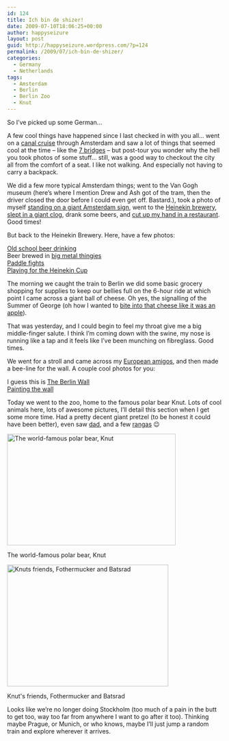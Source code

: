 ```yaml
---
id: 124
title: Ich bin de shizer!
date: 2009-07-10T18:06:25+00:00
author: happyseizure
layout: post
guid: http://happyseizure.wordpress.com/?p=124
permalink: /2009/07/ich-bin-de-shizer/
categories:
  - Germany
  - Netherlands
tags:
  - Amsterdam
  - Berlin
  - Berlin Zoo
  - Knut
---
```

<div class="mceTemp mceIEcenter">
  <div class="mceTemp mceIEcenter" style="text-align:left;">
    So I&#8217;ve picked up some German&#8230;
  </div>
</div>

A few cool things have happened since I last checked in with you all&#8230; went on a [canal cruise](http://img.photobucket.com/albums/v236/mikezero/amsterdamandgermany/IMG_0727.jpg) through Amsterdam and saw a lot of things that seemed cool at the time &#8211; like the [7 bridges](http://img.photobucket.com/albums/v236/mikezero/amsterdamandgermany/IMG_0730.jpg) &#8211; but post-tour you wonder why the hell you took photos of some stuff&#8230; still, was a good way to checkout the city all from the comfort of a seat. I like not walking. And especially not having to carry a backpack.

We did a few more typical Amsterdam things; went to the Van Gogh museum (here&#8217;s where I mention Drew and Ash got of the tram, then the driver closed the door before I could even get off. Bastard.), took a photo of myself [standing on a giant Amsterdam sign](http://img.photobucket.com/albums/v236/mikezero/amsterdamandgermany/IMG_0731.jpg), went to the [Heinekin brewery](http://img.photobucket.com/albums/v236/mikezero/amsterdamandgermany/IMG_0733.jpg), [slept in a giant clog](http://img.photobucket.com/albums/v236/mikezero/amsterdamandgermany/IMG_0751.jpg), drank some beers, and [cut up my hand in a restaurant](http://img.photobucket.com/albums/v236/mikezero/amsterdamandgermany/IMG_0757.jpg). Good times!

But back to the Heinekin Brewery. Here, have a few photos:

[Old school beer drinking](http://img.photobucket.com/albums/v236/mikezero/amsterdamandgermany/IMG_0734.jpg)  
Beer brewed in [big metal thingies](http://img.photobucket.com/albums/v236/mikezero/amsterdamandgermany/IMG_0735.jpg)  
[Paddle fights](http://img.photobucket.com/albums/v236/mikezero/amsterdamandgermany/IMG_0737.jpg)  
[Playing for the Heinekin Cup](http://img.photobucket.com/albums/v236/mikezero/amsterdamandgermany/IMG_0745.jpg)

The morning we caught the train to Berlin we did some basic grocery shopping for supplies to keep our bellies full on the 6-hour ride at which point I came across a giant ball of cheese. Oh yes, the signalling of the Summer of George (oh how I wanted to [bite into that cheese like it was an apple](http://img.photobucket.com/albums/v236/mikezero/amsterdamandgermany/IMG_0759.jpg)).

That was yesterday, and I could begin to feel my throat give me a big middle-finger salute. I think I&#8217;m coming down with the swine, my nose is running like a tap and it feels like I&#8217;ve been munching on fibreglass. Good times.

We went for a stroll and came across my [European amigos](http://img.photobucket.com/albums/v236/mikezero/amsterdamandgermany/IMG_0761.jpg), and then made a bee-line for the wall. A couple cool photos for you:

I guess this is [The Berlin Wall](http://img.photobucket.com/albums/v236/mikezero/amsterdamandgermany/IMG_0764-1.jpg)  
[Painting the wall](http://img.photobucket.com/albums/v236/mikezero/amsterdamandgermany/IMG_0765.jpg)

Today we went to the zoo, home to the famous polar bear Knut. Lots of cool animals here, lots of awesome pictures, I&#8217;ll detail this section when I get some more time. Had a pretty decent giant pretzel (to be honest it could have been better), even saw [dad](http://img.photobucket.com/albums/v236/mikezero/amsterdamandgermany/IMG_0830.jpg), and a few [rangas](http://img.photobucket.com/albums/v236/mikezero/amsterdamandgermany/IMG_0827.jpg) 😉

<div style="width: 404px" class="wp-caption aligncenter">
  <a href="http://img.photobucket.com/albums/v236/mikezero/amsterdamandgermany/IMG_0788.jpg"><img class=" " title="Knut" src="http://img.photobucket.com/albums/v236/mikezero/amsterdamandgermany/IMG_0788.jpg" alt="The world-famous polar bear, Knut" width="394" height="260" /></a>
  
  <p class="wp-caption-text">
    The world-famous polar bear, Knut
  </p>
</div>

<div style="width: 387px" class="wp-caption aligncenter">
  <a href="http://img.photobucket.com/albums/v236/mikezero/amsterdamandgermany/IMG_0785.jpg"><img class=" " title="Knuts friends" src="http://img.photobucket.com/albums/v236/mikezero/amsterdamandgermany/IMG_0785.jpg" alt="Knuts friends, Fothermucker and Batsrad" width="377" height="284" /></a>
  
  <p class="wp-caption-text">
    Knut's friends, Fothermucker and Batsrad
  </p>
</div>

Looks like we&#8217;re no longer doing Stockholm (too much of a pain in the butt to get too, way too far from anywhere I want to go after it too). Thinking maybe Prague, or Munich, or who knows, maybe I&#8217;ll just jump a random train and explore wherever it arrives.